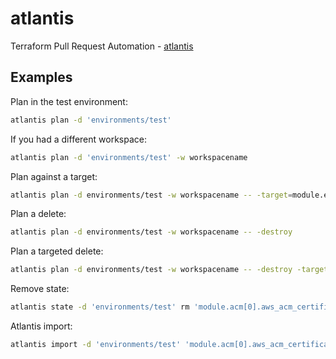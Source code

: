 # atlantis

Terraform Pull Request Automation - [atlantis](https://www.runatlantis.io/)

## Examples

Plan in the test environment:

```bash
atlantis plan -d 'environments/test'
```

If you had a different workspace:

```bash
atlantis plan -d 'environments/test' -w workspacename
```

Plan against a target:

```bash
atlantis plan -d environments/test -w workspacename -- -target=module.environment.module.vpc
```

Plan a delete:

```bash
atlantis plan -d environments/test -w workspacename -- -destroy
```

Plan a targeted delete:

```bash
atlantis plan -d environments/test -w workspacename -- -destroy -target=module.eks -target=module.vpc
```

Remove state:

```bash
atlantis state -d 'environments/test' rm 'module.acm[0].aws_acm_certificate.this[0]'
```

Atlantis import:

```bash
atlantis import -d 'environments/test' 'module.acm[0].aws_acm_certificate.this[0]' arn:aws:acm:us-east-2:000000000000:certificate/00000000-0000-0000-0000-000000000000
```

